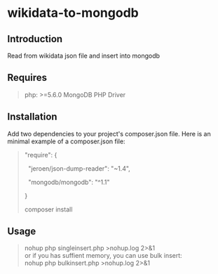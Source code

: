 # wikidata-to-mongodb

## Introduction  
Read from wikidata json file and insert into mongodb

## Requires  
> php: >=5.6.0 
> MongoDB PHP Driver

## Installation  
Add two dependencies to your project's composer.json file. Here is an minimal example of a composer.json file:

> "require": { 
> 
>   "jeroen/json-dump-reader": "~1.4", 
> 
>   "mongodb/mongodb": "^1.1"  
> 
> }
>
> composer install

## Usage
> nohup php singleinsert.php >nohup.log 2>&1  
> or if you has suffient memory, you can use bulk insert:  
> nohup php bulkinsert.php >nohup.log 2>&1
